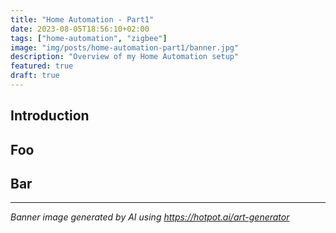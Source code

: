 ```yaml
---
title: "Home Automation - Part1"
date: 2023-08-05T18:56:10+02:00
tags: ["home-automation", "zigbee"]
image: "img/posts/home-automation-part1/banner.jpg"
description: "Overview of my Home Automation setup"
featured: true
draft: true
---
```


## Introduction

## Foo

## Bar

---
_Banner image generated by AI using https://hotpot.ai/art-generator_
